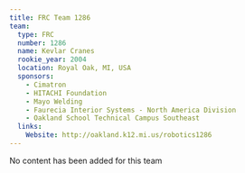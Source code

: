 ```yaml
---
title: FRC Team 1286
team:
  type: FRC
  number: 1286
  name: Kevlar Cranes
  rookie_year: 2004
  location: Royal Oak, MI, USA
  sponsors:
    - Cimatron
    - HITACHI Foundation
    - Mayo Welding
    - Faurecia Interior Systems - North America Division
    - Oakland School Technical Campus Southeast
  links:
    Website: http://oakland.k12.mi.us/robotics1286
---
```

No content has been added for this team
